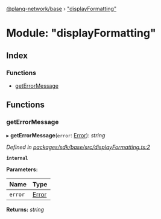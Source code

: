 [@planq-network/base](../README.md) › ["displayFormatting"](_displayformatting_.md)

# Module: "displayFormatting"

## Index

### Functions

* [getErrorMessage](_displayformatting_.md#geterrormessage)

## Functions

###  getErrorMessage

▸ **getErrorMessage**(`error`: [Error](../classes/_result_.rooterror.md#static-error)): *string*

*Defined in [packages/sdk/base/src/displayFormatting.ts:2](https://github.com/planq-network/planq-sdk/blob/master/packages/sdk/base/src/displayFormatting.ts#L2)*

**`internal`** 

**Parameters:**

Name | Type |
------ | ------ |
`error` | [Error](../classes/_result_.rooterror.md#static-error) |

**Returns:** *string*

